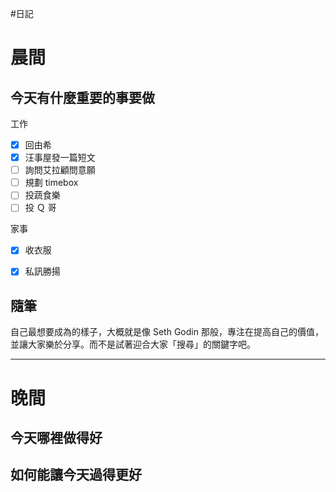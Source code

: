 #日記 
# 晨間

## 今天有什麼重要的事要做
工作
- [x] 回由希
- [x] 汪事屋發一篇短文
- [ ] 詢問艾拉顧問意願
- [ ] 規劃 timebox
- [ ] 投蔬食樂
- [ ] 投 Ｑ 哥

家事
- [x] 收衣服
- [x] 私訊勝揚


## 隨筆
自己最想要成為的樣子，大概就是像 Seth Godin 那般，專注在提高自己的價值，並讓大家樂於分享。而不是試著迎合大家「搜尋」的關鍵字吧。


---

# 晚間

## 今天哪裡做得好

## 如何能讓今天過得更好

